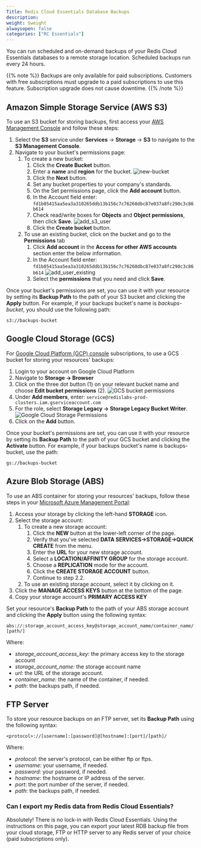 ```yaml
---
Title: Redis Cloud Essentials Database Backups
description:
weight: $weight
alwaysopen: false
categories: ["RC Essentials"]
---
```

You can run scheduled and on-demand backups of your Redis Cloud Essentials databases
to a remote storage location. Scheduled backups run every 24 hours.

{{% note %}}
Backups are only available for paid subscriptions. Customers with
free subscriptions must upgrade to a paid subscriptions to use this feature.
Subscription upgrade does not cause downtime.
{{% /note %}}

## Amazon Simple Storage Service (AWS S3)

To use an S3 bucket for storing backups, first access your [AWS
Management Console](https://console.aws.amazon.com/) and follow these
steps:

1. Select the **S3** service under **Services** -> **Storage** ->
    **S3** to navigate to the **S3 Management Console**.
1. Navigate to your bucket's permissions page:
    1. To create a new bucket:
        1. Click the **Create Bucket** button.
        1. Enter a **name** and **region** for the bucket.
            ![new-bucket](/images/rcessentials/new-bucket.png?width=600&height=678)
        1. Click the **Next** button.
        1. Set any bucket properties to your company's standards.
        1. On the Set permissions page, click the **Add account**
            button.
        1. In the Account field enter:
            `fd1b05415aa5ea3a310265ddb13b156c7c76260dbc87e037a8fc290c3c86b614`
        1. Check read/write boxes for **Objects** and **Object permissions**,
            then click **Save**.
            ![add_s3_user](/images/rcessentials/add_s3_user.png?width=600&height=698)
        1. Click the **Create bucket** button.
    1. To use an existing bucket, click on the bucket and go to the
        **Permissions** tab
        1. Click **Add account** in the **Access for other AWS accounts**
            section enter the below information.
        1. In the Account field enter:
            `fd1b05415aa5ea3a310265ddb13b156c7c76260dbc87e037a8fc290c3c86b614`
            ![add_user_existing](/images/rcessentials/add_user_existing.png?width=700&height=175)
        1. Select the **permissions** that you need and click **Save**.

Once your bucket's permissions are set, you can use it with your
resource by setting its **Backup Path** to the path of your S3 bucket
and clicking the **Apply** button. For example, if your backups bucket's
name is *backups-bucket*, you should use the following path:

`s3://backups-bucket`

## Google Cloud Storage (GCS)

For [Google Cloud Platform (GCP)
console](https://developers.google.com/console/) subscriptions, to use a GCS bucket for storing your resources' backups:

1. Login to your account on Google Cloud Platform
1. Navigate to **Storage -\> Browser**
1. Click on the three dot button (1) on your relevant bucket name and
    choose **Edit bucket permissions** (2).
    ![GCS bucket
    permissions](/images/rcessentials/bucket-perm1.png?width=800&height=493)
1. Under **Add members**, enter:
    `service@redislabs-prod-clusters.iam.gserviceaccount.com`
1. For the role, select **Storage Legacy -\> Storage Legacy Bucket
    Writer**.
    ![Google Cloud Storage
    Permissions](/images/rcessentials/gcs-permissions.jpg?width=800&height=606)
1. Click on the **Add** button.

Once your bucket's permissions are set, you can use it with your
resource by setting its **Backup Path** to the path of your GCS bucket
and clicking the **Activate** button. For example, if your backups
bucket's name is backups-bucket, use the path:

`gs://backups-bucket`

## Azure Blob Storage (ABS)

To use an ABS container for storing your resources' backups, follow
these steps in your [Microsoft Azure Management
Portal](https://manage.windowsazure.com/):

1. Access your storage by clicking the left-hand **STORAGE** icon.
1. Select the storage account:
    1. To create a new storage account:
        1. Click the **NEW** button at the lower-left corner of the
            page.
        1. Verify that you've selected **DATA
            SERVICES->STORAGE->QUICK CREATE** from the menu.
        1. Enter the **URL** for your new storage account.
        1. Select a **LOCATION/AFFINITY GROUP** for the storage
            account.
        1. Choose a **REPLICATION** mode for the account.
        1. Click the **CREATE STORAGE ACCOUNT** button.
        1. Continue to step 2.2.
    1. To use an existing storage account, select it by clicking on it.
1. Click the **MANAGE ACCESS KEYS** button at the bottom of the page.
1. Copy your storage account's **PRIMARY ACCESS KEY**

Set your resource's **Backup Path** to the path of your ABS storage
account and clicking the **Apply** button using the following syntax:

`abs://:storage_account_access_key@storage_account_name/container_name/[path/]`

Where:

- *storage_account_access_key:* the primary access key to the
    storage account
- *storage_account_name:* the storage account name
- *url:* the URL of the storage account.
- *container_name:* the name of the container, if needed.
- *path*: the backups path, if needed.

## FTP Server

To store your resource backups on an FTP server, set its **Backup Path**
using the following syntax:

`<protocol>://[username]:[password]@[hostname]:[port]/[path]/`

Where:

- *protocol*: the server's protocol, can be either ftp or ftps.
- *username*: your username, if needed.
- *password*: your password, if needed.
- *hostname*: the hostname or IP address of the server.
- *port*: the port number of the server, if needed.
- *path*: the backups path, if needed.

### Can I export my Redis data from Redis Cloud Essentials?

Absolutely! There is no lock-in with Redis Cloud Essentials. Using the
instructions on this page, you can export your latest RDB backup file
from your cloud storage, FTP or HTTP server to any Redis server of your
choice (paid subscriptions only).
